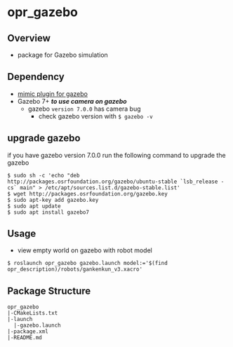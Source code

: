 # opr_gazebo

## Overview
* package for Gazebo simulation

## Dependency
* [mimic plugin for gazebo](https://github.com/citbrains/roboticsgroup_gazebo_plugins)
* Gazebo 7+ ***to use camera on gazebo***
  * gazebo `version 7.0.0` has camera bug
    * check gazebo version with `$ gazebo -v`

## upgrade gazebo
if you have gazebo version 7.0.0 run the following command to upgrade the  gazebo
```
$ sudo sh -c 'echo "deb http://packages.osrfoundation.org/gazebo/ubuntu-stable `lsb_release -cs` main" > /etc/apt/sources.list.d/gazebo-stable.list'
$ wget http://packages.osrfoundation.org/gazebo.key
$ sudo apt-key add gazebo.key
$ sudo apt update
$ sudo apt install gazebo7
```

## Usage
* view empty world on gazebo with robot model
```
$ roslaunch opr_gazebo gazebo.launch model:='$(find opr_description)/robots/gankenkun_v3.xacro' 
```

## Package Structure
```
opr_gazebo
|-CMakeLists.txt
|-launch
  |-gazebo.launch
|-package.xml
|-README.md
```
